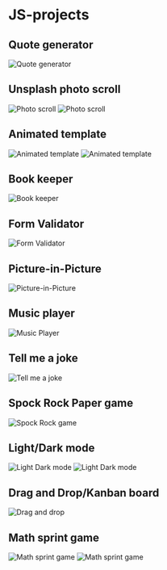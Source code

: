# JS-projects


## Quote generator 
![Quote generator](https://github.com/funduleadiana/JS-projects/blob/main/template-quote-generator/assets/Quote%20generator.png 'Snapshot')


## Unsplash photo scroll
![Photo scroll](https://github.com/funduleadiana/JS-projects/blob/main/infinity-scroll/assets/Screenshot%20(4).png 'Snapshot')
![Photo scroll](https://github.com/funduleadiana/JS-projects/blob/main/infinity-scroll/assets/Screenshot%20(3).png 'Snapshot')


## Animated template 
![Animated template](https://github.com/funduleadiana/JS-projects/blob/main/animated-template/assets/Screenshot%20(7).png 'Snapshot')
![Animated template](https://github.com/funduleadiana/JS-projects/blob/main/animated-template/assets/Screenshot%20(9).png 'Snapshot')


## Book keeper
![Book keeper](https://github.com/funduleadiana/JS-projects/blob/main/book-keeper/assets/Screenshot%20(14).png 'Snapshot')


## Form Validator
![Form Validator](https://github.com/funduleadiana/JS-projects/blob/main/form-validator/assets/Screenshot%20(20).png 'Snapshot')

## Picture-in-Picture
![Picture-in-Picture](https://github.com/funduleadiana/JS-projects/blob/main/picture-in-picture/assets/Screenshot%20(26).png 'Snapshot')

## Music player
![Music Player](https://github.com/funduleadiana/JS-projects/blob/main/music-player/assets/Screenshot%20(23).png 'Snapshot')

## Tell me a joke
![Tell me a joke](https://github.com/funduleadiana/JS-projects/blob/main/tell%20me%20a%20joke/assets/Screenshot%20(29).png 'Snapshots')

## Spock Rock Paper game
![Spock Rock game](https://github.com/funduleadiana/JS-projects/blob/main/spock-rock-game/assets/Screenshot%20(25).png 'Snapshots')

## Light/Dark mode
![Light Dark mode](https://github.com/funduleadiana/JS-projects/blob/main/light-dark-mode/assets/Screenshot%20(33).png 'Snapshots')
![Light Dark mode](https://github.com/funduleadiana/JS-projects/blob/main/light-dark-mode/assets/Screenshot%20(34).png 'Snapshots')

## Drag and Drop/Kanban board
![Drag and drop](https://github.com/funduleadiana/JS-projects/blob/main/drag-and-drop/assets/Screenshot%20(46).png 'Snapshots')

## Math sprint game
![Math sprint game](https://github.com/funduleadiana/JS-projects/blob/main/math-sprint-game/assets/Screenshot%20(39).png 'Snapshots')
![Math sprint game](https://github.com/funduleadiana/JS-projects/blob/main/math-sprint-game/assets/Screenshot%20(45).png 'Snapshots')
